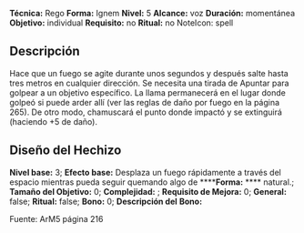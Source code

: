 
**Técnica:** Rego
**Forma:** Ignem
**Nivel:** 5
**Alcance:** voz 
**Duración:** momentánea  
**Objetivo:** individual
**Requisito:** no
**Ritual:** no
NoteIcon: spell




## Descripción 
<p>Hace que un fuego se agite durante unos segundos y después salte hasta tres metros en cualquier dirección. Se necesita una tirada de Apuntar para golpear a un objetivo específico. La llama permanecerá en el lugar donde golpeó si puede arder allí (ver las reglas de daño por fuego en la página 265). De otro modo, chamuscará el punto donde impactó y se extinguirá (haciendo +5 de daño).</p>

## Diseño del Hechizo 

**Nivel base:** 3; **Efecto base:** Desplaza un fuego rápidamente a través del espacio mientras pueda seguir quemando algo de ******Forma:** **** natural.;  **Tamaño del **Objetivo:**** 0; **Complejidad:** ; **Requisito de Mejora:** 0; **General:** false; **Ritual:** false; **Bono:** 0; **Descripción del** **Bono:** 

Fuente: ArM5 página 216